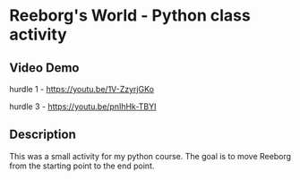 # Reeborg's World - Python class activity

## Video Demo
hurdle 1 - https://youtu.be/1V-ZzyrjGKo

hurdle 3 - https://youtu.be/pnIhHk-TBYI

## Description
This was a small activity for my python course. The goal is to move Reeborg from the starting point to the end point.